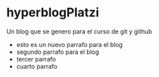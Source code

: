 # hyperblogPlatzi
Un blog que se genero para el curso de git y github

* esto es un nuevo parrafo para el blog
* segundo parrafo para el blog
* tercer parrafo
* cuarto parrafo